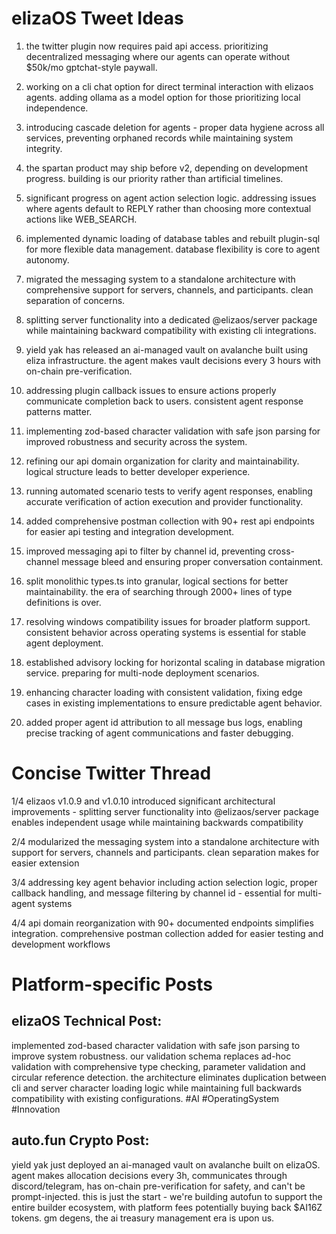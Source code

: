 # elizaOS Tweet Ideas

1. the twitter plugin now requires paid api access. prioritizing decentralized messaging where our agents can operate without $50k/mo gptchat-style paywall.

2. working on a cli chat option for direct terminal interaction with elizaos agents. adding ollama as a model option for those prioritizing local independence.

3. introducing cascade deletion for agents - proper data hygiene across all services, preventing orphaned records while maintaining system integrity.

4. the spartan product may ship before v2, depending on development progress. building is our priority rather than artificial timelines.

5. significant progress on agent action selection logic. addressing issues where agents default to REPLY rather than choosing more contextual actions like WEB_SEARCH.

6. implemented dynamic loading of database tables and rebuilt plugin-sql for more flexible data management. database flexibility is core to agent autonomy.

7. migrated the messaging system to a standalone architecture with comprehensive support for servers, channels, and participants. clean separation of concerns.

8. splitting server functionality into a dedicated @elizaos/server package while maintaining backward compatibility with existing cli integrations.

9. yield yak has released an ai-managed vault on avalanche built using eliza infrastructure. the agent makes vault decisions every 3 hours with on-chain pre-verification.

10. addressing plugin callback issues to ensure actions properly communicate completion back to users. consistent agent response patterns matter.

11. implementing zod-based character validation with safe json parsing for improved robustness and security across the system.

12. refining our api domain organization for clarity and maintainability. logical structure leads to better developer experience.

13. running automated scenario tests to verify agent responses, enabling accurate verification of action execution and provider functionality.

14. added comprehensive postman collection with 90+ rest api endpoints for easier api testing and integration development.

15. improved messaging api to filter by channel id, preventing cross-channel message bleed and ensuring proper conversation containment.

16. split monolithic types.ts into granular, logical sections for better maintainability. the era of searching through 2000+ lines of type definitions is over.

17. resolving windows compatibility issues for broader platform support. consistent behavior across operating systems is essential for stable agent deployment.

18. established advisory locking for horizontal scaling in database migration service. preparing for multi-node deployment scenarios.

19. enhancing character loading with consistent validation, fixing edge cases in existing implementations to ensure predictable agent behavior.

20. added proper agent id attribution to all message bus logs, enabling precise tracking of agent communications and faster debugging.

# Concise Twitter Thread

1/4 elizaos v1.0.9 and v1.0.10 introduced significant architectural improvements - splitting server functionality into @elizaos/server package enables independent usage while maintaining backwards compatibility

2/4 modularized the messaging system into a standalone architecture with support for servers, channels and participants. clean separation makes for easier extension

3/4 addressing key agent behavior including action selection logic, proper callback handling, and message filtering by channel id - essential for multi-agent systems

4/4 api domain reorganization with 90+ documented endpoints simplifies integration. comprehensive postman collection added for easier testing and development workflows

# Platform-specific Posts

## elizaOS Technical Post:
implemented zod-based character validation with safe json parsing to improve system robustness. our validation schema replaces ad-hoc validation with comprehensive type checking, parameter validation and circular reference detection. the architecture eliminates duplication between cli and server character loading logic while maintaining full backwards compatibility with existing configurations. #AI #OperatingSystem #Innovation

## auto.fun Crypto Post:
yield yak just deployed an ai-managed vault on avalanche built on elizaOS. agent makes allocation decisions every 3h, communicates through discord/telegram, has on-chain pre-verification for safety, and can't be prompt-injected. this is just the start - we're building autofun to support the entire builder ecosystem, with platform fees potentially buying back $AI16Z tokens. gm degens, the ai treasury management era is upon us.